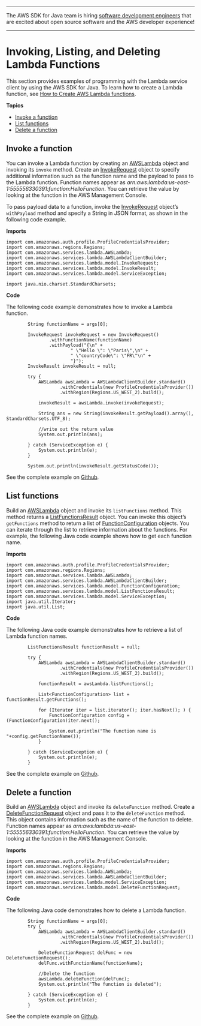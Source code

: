--------

The AWS SDK for Java team is hiring [software development engineers](https://github.com/aws/aws-sdk-java-v2/issues/3156) that are excited about open source software and the AWS developer experience\!

--------

# Invoking, Listing, and Deleting Lambda Functions<a name="examples-lambda"></a>

This section provides examples of programming with the Lambda service client by using the AWS SDK for Java\. To learn how to create a Lambda function, see [How to Create AWS Lambda functions](https://docs.aws.amazon.com/toolkit-for-eclipse/v1/user-guide/lambda-tutorial.html)\.

**Topics**
+ [Invoke a function](#invoke-function)
+ [List functions](#list-function)
+ [Delete a function](#delete-function)

## Invoke a function<a name="invoke-function"></a>

You can invoke a Lambda function by creating an [AWSLambda](https://docs.aws.amazon.com/sdk-for-java/v1/reference/com/amazonaws/services/lambda/AWSLambda.html) object and invoking its `invoke` method\. Create an [InvokeRequest](https://docs.aws.amazon.com/sdk-for-java/v1/reference/com/amazonaws/services/lambda/model/InvokeRequest.html) object to specify additional information such as the function name and the payload to pass to the Lambda function\. Function names appear as *arn:aws:lambda:us\-east\-1:555556330391:function:HelloFunction*\. You can retrieve the value by looking at the function in the AWS Management Console\.

To pass payload data to a function, invoke the [InvokeRequest](https://docs.aws.amazon.com/sdk-for-java/v1/reference/com/amazonaws/services/lambda/model/InvokeRequest.html) object’s `withPayload` method and specify a String in JSON format, as shown in the following code example\.

 **Imports** 

```
import com.amazonaws.auth.profile.ProfileCredentialsProvider;
import com.amazonaws.regions.Regions;
import com.amazonaws.services.lambda.AWSLambda;
import com.amazonaws.services.lambda.AWSLambdaClientBuilder;
import com.amazonaws.services.lambda.model.InvokeRequest;
import com.amazonaws.services.lambda.model.InvokeResult;
import com.amazonaws.services.lambda.model.ServiceException;

import java.nio.charset.StandardCharsets;
```

 **Code** 

The following code example demonstrates how to invoke a Lambda function\.

```
        String functionName = args[0];

        InvokeRequest invokeRequest = new InvokeRequest()
                .withFunctionName(functionName)
                .withPayload("{\n" +
                        " \"Hello \": \"Paris\",\n" +
                        " \"countryCode\": \"FR\"\n" +
                        "}");
        InvokeResult invokeResult = null;

        try {
            AWSLambda awsLambda = AWSLambdaClientBuilder.standard()
                    .withCredentials(new ProfileCredentialsProvider())
                    .withRegion(Regions.US_WEST_2).build();

            invokeResult = awsLambda.invoke(invokeRequest);

            String ans = new String(invokeResult.getPayload().array(), StandardCharsets.UTF_8);

            //write out the return value
            System.out.println(ans);

        } catch (ServiceException e) {
            System.out.println(e);
        }

        System.out.println(invokeResult.getStatusCode());
```

See the complete example on [Github](https://github.com/awsdocs/aws-doc-sdk-examples/blob/master/java/example_code/lambda/src/main/java/com/example/lambda/LambdaInvokeFunction.java)\.

## List functions<a name="list-function"></a>

Build an [AWSLambda](https://docs.aws.amazon.com/sdk-for-java/v1/reference/com/amazonaws/services/lambda/AWSLambda.html) object and invoke its `listFunctions` method\. This method returns a [ListFunctionsResult](https://docs.aws.amazon.com/sdk-for-java/v1/reference/com/amazonaws/services/lambda/model/ListFunctionsResult.html) object\. You can invoke this object’s `getFunctions` method to return a list of [FunctionConfiguration](https://docs.aws.amazon.com/sdk-for-java/v1/reference/com/amazonaws/services/lambda/model/FunctionConfiguration.html) objects\. You can iterate through the list to retrieve information about the functions\. For example, the following Java code example shows how to get each function name\.

 **Imports** 

```
import com.amazonaws.auth.profile.ProfileCredentialsProvider;
import com.amazonaws.regions.Regions;
import com.amazonaws.services.lambda.AWSLambda;
import com.amazonaws.services.lambda.AWSLambdaClientBuilder;
import com.amazonaws.services.lambda.model.FunctionConfiguration;
import com.amazonaws.services.lambda.model.ListFunctionsResult;
import com.amazonaws.services.lambda.model.ServiceException;
import java.util.Iterator;
import java.util.List;
```

 **Code** 

The following Java code example demonstrates how to retrieve a list of Lambda function names\.

```
        ListFunctionsResult functionResult = null;

        try {
            AWSLambda awsLambda = AWSLambdaClientBuilder.standard()
                    .withCredentials(new ProfileCredentialsProvider())
                    .withRegion(Regions.US_WEST_2).build();

            functionResult = awsLambda.listFunctions();

            List<FunctionConfiguration> list = functionResult.getFunctions();

            for (Iterator iter = list.iterator(); iter.hasNext(); ) {
                FunctionConfiguration config = (FunctionConfiguration)iter.next();

                System.out.println("The function name is "+config.getFunctionName());
            }

        } catch (ServiceException e) {
            System.out.println(e);
        }
```

See the complete example on [Github](https://github.com/awsdocs/aws-doc-sdk-examples/blob/master/java/example_code/lambda/src/main/java/com/example/lambda/ListFunctions.java)\.

## Delete a function<a name="delete-function"></a>

Build an [AWSLambda](https://docs.aws.amazon.com/sdk-for-java/v1/reference/com/amazonaws/services/lambda/AWSLambda.html) object and invoke its `deleteFunction` method\. Create a [DeleteFunctionRequest](https://docs.aws.amazon.com/sdk-for-java/v1/reference/com/amazonaws/services/lambda/model/DeleteFunctionRequest.html) object and pass it to the `deleteFunction` method\. This object contains information such as the name of the function to delete\. Function names appear as *arn:aws:lambda:us\-east\-1:555556330391:function:HelloFunction*\. You can retrieve the value by looking at the function in the AWS Management Console\.

 **Imports** 

```
import com.amazonaws.auth.profile.ProfileCredentialsProvider;
import com.amazonaws.regions.Regions;
import com.amazonaws.services.lambda.AWSLambda;
import com.amazonaws.services.lambda.AWSLambdaClientBuilder;
import com.amazonaws.services.lambda.model.ServiceException;
import com.amazonaws.services.lambda.model.DeleteFunctionRequest;
```

 **Code** 

The following Java code demonstrates how to delete a Lambda function\.

```
        String functionName = args[0];
        try {
            AWSLambda awsLambda = AWSLambdaClientBuilder.standard()
                    .withCredentials(new ProfileCredentialsProvider())
                    .withRegion(Regions.US_WEST_2).build();

            DeleteFunctionRequest delFunc = new DeleteFunctionRequest();
            delFunc.withFunctionName(functionName);

            //Delete the function
            awsLambda.deleteFunction(delFunc);
            System.out.println("The function is deleted");

        } catch (ServiceException e) {
            System.out.println(e);
        }
```

See the complete example on [Github](https://github.com/awsdocs/aws-doc-sdk-examples/blob/master/java/example_code/lambda/src/main/java/com/example/lambda/DeleteFunction.java)\.